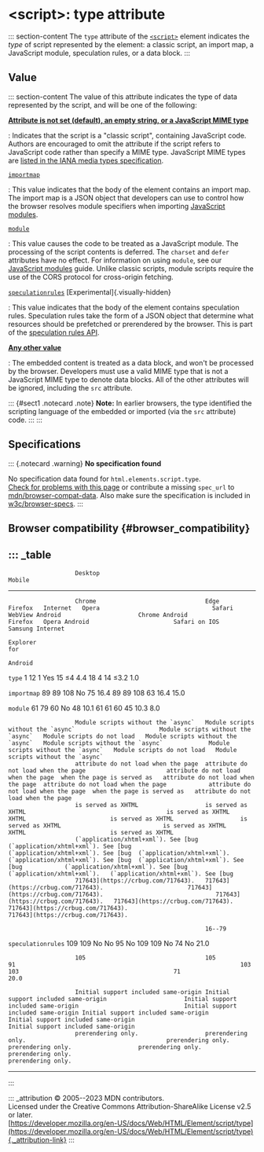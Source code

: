 

# \<script\>: type attribute



::: section-content
The `type` attribute of the [`<script>`](../script) element indicates
the *type* of script represented by the element: a classic script, an
import map, a JavaScript module, speculation rules, or a data block.
:::

## Value

::: section-content
The value of this attribute indicates the type of data represented by
the script, and will be one of the following:

[**Attribute is not set (default), an empty string, or a JavaScript MIME type**](#attribute_is_not_set_default_an_empty_string_or_a_javascript_mime_type)

:   Indicates that the script is a \"classic script\", containing
    JavaScript code. Authors are encouraged to omit the attribute if the
    script refers to JavaScript code rather than specify a MIME type.
    JavaScript MIME types are [listed in the IANA media types
    specification](https://developer.mozilla.org/en-US/docs/Web/HTTP/Basics_of_HTTP/MIME_types#textjavascript).

[`importmap`](type/importmap)

:   This value indicates that the body of the element contains an import
    map. The import map is a JSON object that developers can use to
    control how the browser resolves module specifiers when importing
    [JavaScript
    modules](https://developer.mozilla.org/en-US/docs/Web/JavaScript/Guide/Modules#importing_modules_using_import_maps).

[`module`](#module)

:   This value causes the code to be treated as a JavaScript module. The
    processing of the script contents is deferred. The `charset` and
    `defer` attributes have no effect. For information on using
    `module`, see our [JavaScript
    modules](https://developer.mozilla.org/en-US/docs/Web/JavaScript/Guide/Modules)
    guide. Unlike classic scripts, module scripts require the use of the
    CORS protocol for cross-origin fetching.

[`speculationrules`](type/speculationrules) [Experimental]{.visually-hidden}

:   This value indicates that the body of the element contains
    speculation rules. Speculation rules take the form of a JSON object
    that determine what resources should be prefetched or prerendered by
    the browser. This is part of the [speculation rules
    API](https://developer.mozilla.org/en-US/docs/Web/Performance/Speculative_loading#the_speculation_rules_api).

[**Any other value**](#any_other_value)

:   The embedded content is treated as a data block, and won\'t be
    processed by the browser. Developers must use a valid MIME type that
    is not a JavaScript MIME type to denote data blocks. All of the
    other attributes will be ignored, including the `src` attribute.

::: {#sect1 .notecard .note}
**Note:** In earlier browsers, the type identified the scripting
language of the embedded or imported (via the `src` attribute) code.
:::
:::

## Specifications

::: {.notecard .warning}
**No specification found**

No specification data found for `html.elements.script.type`.\
[Check for problems with this page](#on-github) or contribute a missing
`spec_url` to
[mdn/browser-compat-data](https://github.com/mdn/browser-compat-data).
Also make sure the specification is included in
[w3c/browser-specs](https://github.com/w3c/browser-specs).
:::

## Browser compatibility {#browser_compatibility}

::: _table
  --------------------------------------------------------------------------------------------------------------------------------------------------------------------------------------------------------------------------------------------------------------------------------------------------------------------------------------------------------------------------------
                       Desktop                                                                                                                                                          Mobile                                                                                                                                                
  -------------------- ------------------------------------ ------------------------------------ --------- ---------- ------------------------------------ ---------------------------- ------------------------------------ ------------------------------------ --------- ------------------------------------ ---------------------------- ------------------------------------
                       Chrome                               Edge                                 Firefox   Internet   Opera                                Safari                       WebView Android                      Chrome Android                       Firefox   Opera Android                        Safari on IOS                Samsung Internet
                                                                                                           Explorer                                                                                                                                               for                                                                         
                                                                                                                                                                                                                                                                  Android                                                                     

  `type`               1                                    12                                   1         Yes        15                                   ≤4                           4.4                                  18                                   4         14                                   ≤3.2                         1.0

  `importmap`          89                                   89                                   108       No         75                                   16.4                         89                                   89                                   108       63                                   16.4                         15.0

  `module`             61                                   79                                   60        No         48                                   10.1                         61                                   61                                   60        45                                   10.3                         8.0
                                                                                                                                                                                                                                                                                                                                              
                       Module scripts without the `async`   Module scripts without the `async`                        Module scripts without the `async`   Module scripts do not load   Module scripts without the `async`   Module scripts without the `async`             Module scripts without the `async`   Module scripts do not load   Module scripts without the `async`
                       attribute do not load when the page  attribute do not load when the page                       attribute do not load when the page  when the page is served as   attribute do not load when the page  attribute do not load when the page            attribute do not load when the page  when the page is served as   attribute do not load when the page
                       is served as XHTML                   is served as XHTML                                        is served as XHTML                   XHTML                        is served as XHTML                   is served as XHTML                             is served as XHTML                   XHTML                        is served as XHTML
                       (`application/xhtml+xml`). See [bug  (`application/xhtml+xml`). See [bug                       (`application/xhtml+xml`). See [bug  (`application/xhtml+xml`).   (`application/xhtml+xml`). See [bug  (`application/xhtml+xml`). See [bug            (`application/xhtml+xml`). See [bug  (`application/xhtml+xml`).   (`application/xhtml+xml`). See [bug
                       717643](https://crbug.com/717643).   717643](https://crbug.com/717643).                        717643](https://crbug.com/717643).                                717643](https://crbug.com/717643).   717643](https://crbug.com/717643).             717643](https://crbug.com/717643).                                717643](https://crbug.com/717643).
                                                                                                                                                                                                                                                                                                                                              
                                                            16--79                                                                                                                                                                                                                                                                            

  `speculationrules`   109                                  109                                  No        No         95                                   No                           109                                  109                                  No        74                                   No                           21.0
                                                                                                                                                                                                                                                                                                                                              
                       105                                  105                                                       91                                                                103                                  103                                            71                                                                20.0
                                                                                                                                                                                                                                                                                                                                              
                       Initial support included same-origin Initial support included same-origin                      Initial support included same-origin                              Initial support included same-origin Initial support included same-origin           Initial support included same-origin                              Initial support included same-origin
                       prerendering only.                   prerendering only.                                        prerendering only.                                                prerendering only.                   prerendering only.                             prerendering only.                                                prerendering only.
  --------------------------------------------------------------------------------------------------------------------------------------------------------------------------------------------------------------------------------------------------------------------------------------------------------------------------------------------------------------------------------
:::

::: _attribution
© 2005--2023 MDN contributors.\
Licensed under the Creative Commons Attribution-ShareAlike License v2.5
or later.\
[https://developer.mozilla.org/en-US/docs/Web/HTML/Element/script/type](https://developer.mozilla.org/en-US/docs/Web/HTML/Element/script/type){._attribution-link}
:::

